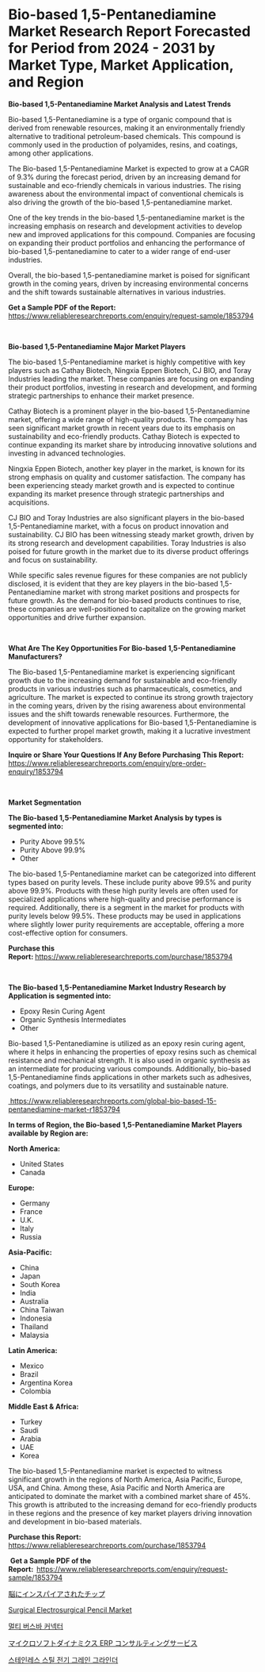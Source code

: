 <p><h1>Bio-based 1,5-Pentanediamine Market Research Report Forecasted for Period from 2024 -  2031 by Market Type, Market Application, and Region</h1></p><p><strong>Bio-based 1,5-Pentanediamine Market Analysis and Latest Trends</strong></p>
<p><p>Bio-based 1,5-Pentanediamine is a type of organic compound that is derived from renewable resources, making it an environmentally friendly alternative to traditional petroleum-based chemicals. This compound is commonly used in the production of polyamides, resins, and coatings, among other applications.</p><p>The Bio-based 1,5-Pentanediamine Market is expected to grow at a CAGR of 9.3% during the forecast period, driven by an increasing demand for sustainable and eco-friendly chemicals in various industries. The rising awareness about the environmental impact of conventional chemicals is also driving the growth of the bio-based 1,5-pentanediamine market.</p><p>One of the key trends in the bio-based 1,5-pentanediamine market is the increasing emphasis on research and development activities to develop new and improved applications for this compound. Companies are focusing on expanding their product portfolios and enhancing the performance of bio-based 1,5-pentanediamine to cater to a wider range of end-user industries.</p><p>Overall, the bio-based 1,5-pentanediamine market is poised for significant growth in the coming years, driven by increasing environmental concerns and the shift towards sustainable alternatives in various industries.</p></p>
<p><strong>Get a Sample PDF of the Report:&nbsp;</strong> <a href="https://www.reliableresearchreports.com/enquiry/request-sample/1853794">https://www.reliableresearchreports.com/enquiry/request-sample/1853794</a></p>
<p>&nbsp;</p>
<p><strong>Bio-based 1,5-Pentanediamine Major Market Players</strong></p>
<p><p>The bio-based 1,5-Pentanediamine market is highly competitive with key players such as Cathay Biotech, Ningxia Eppen Biotech, CJ BIO, and Toray Industries leading the market. These companies are focusing on expanding their product portfolios, investing in research and development, and forming strategic partnerships to enhance their market presence.</p><p>Cathay Biotech is a prominent player in the bio-based 1,5-Pentanediamine market, offering a wide range of high-quality products. The company has seen significant market growth in recent years due to its emphasis on sustainability and eco-friendly products. Cathay Biotech is expected to continue expanding its market share by introducing innovative solutions and investing in advanced technologies.</p><p>Ningxia Eppen Biotech, another key player in the market, is known for its strong emphasis on quality and customer satisfaction. The company has been experiencing steady market growth and is expected to continue expanding its market presence through strategic partnerships and acquisitions.</p><p>CJ BIO and Toray Industries are also significant players in the bio-based 1,5-Pentanediamine market, with a focus on product innovation and sustainability. CJ BIO has been witnessing steady market growth, driven by its strong research and development capabilities. Toray Industries is also poised for future growth in the market due to its diverse product offerings and focus on sustainability.</p><p>While specific sales revenue figures for these companies are not publicly disclosed, it is evident that they are key players in the bio-based 1,5-Pentanediamine market with strong market positions and prospects for future growth. As the demand for bio-based products continues to rise, these companies are well-positioned to capitalize on the growing market opportunities and drive further expansion.</p></p>
<p>&nbsp;</p>
<p><strong>What Are The Key Opportunities For Bio-based 1,5-Pentanediamine Manufacturers?</strong></p>
<p><p>The Bio-based 1,5-Pentanediamine market is experiencing significant growth due to the increasing demand for sustainable and eco-friendly products in various industries such as pharmaceuticals, cosmetics, and agriculture. The market is expected to continue its strong growth trajectory in the coming years, driven by the rising awareness about environmental issues and the shift towards renewable resources. Furthermore, the development of innovative applications for Bio-based 1,5-Pentanediamine is expected to further propel market growth, making it a lucrative investment opportunity for stakeholders.</p></p>
<p><strong>Inquire or Share Your Questions If Any Before Purchasing This Report:</strong> <a href="https://www.reliableresearchreports.com/enquiry/pre-order-enquiry/1853794">https://www.reliableresearchreports.com/enquiry/pre-order-enquiry/1853794</a></p>
<p>&nbsp;</p>
<p><strong>Market Segmentation</strong></p>
<p><strong>The Bio-based 1,5-Pentanediamine Market Analysis by types is segmented into:</strong></p>
<p><ul><li>Purity Above 99.5%</li><li>Purity Above 99.9%</li><li>Other</li></ul></p>
<p><p>The bio-based 1,5-Pentanediamine market can be categorized into different types based on purity levels. These include purity above 99.5% and purity above 99.9%. Products with these high purity levels are often used for specialized applications where high-quality and precise performance is required. Additionally, there is a segment in the market for products with purity levels below 99.5%. These products may be used in applications where slightly lower purity requirements are acceptable, offering a more cost-effective option for consumers.</p></p>
<p><strong>Purchase this Report:&nbsp;</strong><a href="https://www.reliableresearchreports.com/purchase/1853794">https://www.reliableresearchreports.com/purchase/1853794</a></p>
<p>&nbsp;</p>
<p><strong>The Bio-based 1,5-Pentanediamine Market Industry Research by Application is segmented into:</strong></p>
<p><ul><li>Epoxy Resin Curing Agent</li><li>Organic Synthesis Intermediates</li><li>Other</li></ul></p>
<p><p>Bio-based 1,5-Pentanediamine is utilized as an epoxy resin curing agent, where it helps in enhancing the properties of epoxy resins such as chemical resistance and mechanical strength. It is also used in organic synthesis as an intermediate for producing various compounds. Additionally, bio-based 1,5-Pentanediamine finds applications in other markets such as adhesives, coatings, and polymers due to its versatility and sustainable nature.</p></p>
<p><a href="https://www.reliableresearchreports.com/global-bio-based-15-pentanediamine-market-r1853794">&nbsp;https://www.reliableresearchreports.com/global-bio-based-15-pentanediamine-market-r1853794</a></p>
<p><strong>In terms of Region, the Bio-based 1,5-Pentanediamine Market Players available by Region are:</strong></p>
<p>
    <p> <strong> North America: </strong>
        <ul>
            <li>United States</li>
            <li>Canada</li>
        </ul>
        </p> 
    <p> <strong> Europe: </strong>
        <ul>
            <li>Germany</li>
            <li>France</li>
            <li>U.K.</li>
            <li>Italy</li>
            <li>Russia</li>
        </ul>
        </p> 
    <p> <strong> Asia-Pacific: </strong>
        <ul>
            <li>China</li>
            <li>Japan</li>
            <li>South Korea</li>
            <li>India</li>
            <li>Australia</li>
            <li>China Taiwan</li>
            <li>Indonesia</li>
            <li>Thailand</li>
            <li>Malaysia</li>
        </ul>
        </p> 
    <p> <strong> Latin America: </strong>
        <ul>
            <li>Mexico</li>
            <li>Brazil</li>
            <li>Argentina Korea</li>
            <li>Colombia</li>
        </ul>
        </p> 
    <p> <strong> Middle East & Africa: </strong>
        <ul>
            <li>Turkey</li>
            <li>Saudi</li>
            <li>Arabia</li>
            <li>UAE</li>
            <li>Korea</li>
        </ul>
    </p>
    </p>
<p><p>The bio-based 1,5-Pentanediamine market is expected to witness significant growth in the regions of North America, Asia Pacific, Europe, USA, and China. Among these, Asia Pacific and North America are anticipated to dominate the market with a combined market share of 45%. This growth is attributed to the increasing demand for eco-friendly products in these regions and the presence of key market players driving innovation and development in bio-based materials.</p></p>
<p><strong>Purchase this Report: </strong><a href="https://www.reliableresearchreports.com/purchase/1853794">https://www.reliableresearchreports.com/purchase/1853794</a></p>
<p>&nbsp;<strong>Get a Sample PDF of the Report:&nbsp;&nbsp;</strong><a href="https://www.reliableresearchreports.com/enquiry/request-sample/1853794">https://www.reliableresearchreports.com/enquiry/request-sample/1853794</a></p>
<p><strong></strong></p>
<p><p><a href="https://github.com/deonnorth8/Market-Research-Report-List-1/blob/main/3791971124305.md">脳にインスパイアされたチップ</a></p><p><a href="https://github.com/AdrianaPaucek2023/Market-Research-Report-List-1/blob/main/surgical-electrosurgical-pencil-market.md">Surgical Electrosurgical Pencil Market</a></p><p><a href="https://medium.com/@rickymetzdvm/%EB%A9%80%ED%8B%B0-%EB%B2%84%EC%8A%A4%EB%B0%94-%EC%BB%A4%EB%84%A5%ED%84%B0-%EC%8B%9C%EC%9E%A5-%EA%B7%9C%EB%AA%A8%EB%8A%94-%EA%B8%80%EB%A1%9C%EB%B2%8C-%EC%82%B0%EC%97%85%EC%97%90%EC%84%9C-%EA%B0%80%EC%9E%A5-%EC%A2%8B%EC%9D%80-%EB%A7%88%EC%BC%80%ED%8C%85-%EC%B1%84%EB%84%90%EC%9D%84-%EB%B3%B4%EC%97%AC%EC%A4%8D%EB%8B%88%EB%8B%A4-33563969f1ee">멀티 버스바 커넥터</a></p><p><a href="https://medium.com/@jacksonwiza1924/%E3%83%9E%E3%82%A4%E3%82%AF%E3%83%AD%E3%82%BD%E3%83%95%E3%83%88-%E3%83%80%E3%82%A4%E3%83%8A%E3%83%9F%E3%82%AF%E3%82%B9erp%E3%82%B3%E3%83%B3%E3%82%B5%E3%83%AB%E3%83%86%E3%82%A3%E3%83%B3%E3%82%B0%E3%82%B5%E3%83%BC%E3%83%93%E3%82%B9%E5%B8%82%E5%A0%B4%E3%81%AE%E8%A6%8F%E6%A8%A1%E3%81%AF-%E3%82%B0%E3%83%AD%E3%83%BC%E3%83%90%E3%83%AB%E7%94%A3%E6%A5%AD%E3%81%AB%E3%81%8A%E3%81%91%E3%82%8B%E6%9C%80%E9%81%A9%E3%81%AA%E3%83%9E%E3%83%BC%E3%82%B1%E3%83%86%E3%82%A3%E3%83%B3%E3%82%B0%E3%83%81%E3%83%A3%E3%83%8D%E3%83%AB%E3%82%92%E6%98%8E%E3%82%89%E3%81%8B%E3%81%AB%E3%81%99%E3%82%8B-1cf2fb16d9e2">マイクロソフトダイナミクス ERP コンサルティングサービス</a></p><p><a href="https://medium.com/@emmettsaynford43546/%EC%8A%A4%ED%85%8C%EC%9D%B8%EB%A0%88%EC%8A%A4-%EC%8A%A4%ED%8B%B8-%EC%A0%84%EA%B8%B0-%EA%B3%A1%EB%AC%BC-%EB%B6%84%EC%87%84%EA%B8%B0-%EC%8B%9C%EC%9E%A5-%EC%84%B1%EA%B3%B5%EC%A0%81%EC%9D%B8-%EB%B9%84%EC%A6%88%EB%8B%88%EC%8A%A4-%EC%A0%84%EB%9E%B5%EC%9D%98-%EC%97%B4%EC%87%A0-2031%EB%85%84%EA%B9%8C%EC%A7%80%EC%9D%98-%EC%98%88%EC%B8%A1-e8cacda27f58">스테인레스 스틸 전기 그레인 그라인더</a></p></p>